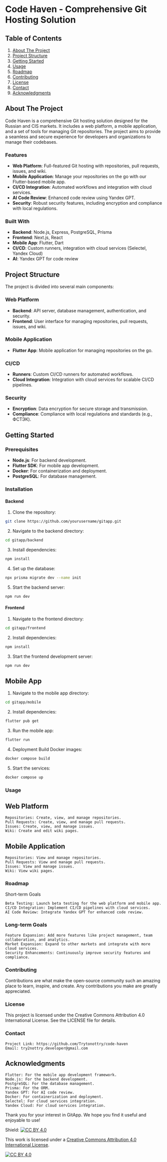 # Code Haven - Comprehensive Git Hosting Solution

## Table of Contents
1. [About The Project](#about-the-project)
2. [Project Structure](#project-structure)
3. [Getting Started](#getting-started)
4. [Usage](#usage)
5. [Roadmap](#roadmap)
6. [Contributing](#contributing)
7. [License](#license)
8. [Contact](#contact)
9. [Acknowledgments](#acknowledgments)

## About The Project

Code Haven is a comprehensive Git hosting solution designed for the Russian and CIS markets. It includes a web platform, a mobile application, and a set of tools for managing Git repositories. The project aims to provide a seamless and secure experience for developers and organizations to manage their codebases.

### Features
- **Web Platform**: Full-featured Git hosting with repositories, pull requests, issues, and wiki.
- **Mobile Application**: Manage your repositories on the go with our Flutter-based mobile app.
- **CI/CD Integration**: Automated workflows and integration with cloud services.
- **AI Code Review**: Enhanced code review using Yandex GPT.
- **Security**: Robust security features, including encryption and compliance with local regulations.

### Built With
- **Backend**: Node.js, Express, PostgreSQL, Prisma
- **Frontend**: Next.js, React
- **Mobile App**: Flutter, Dart
- **CI/CD**: Custom runners, integration with cloud services (Selectel, Yandex Cloud)
- **AI**: Yandex GPT for code review

## Project Structure

The project is divided into several main components:

### Web Platform
- **Backend**: API server, database management, authentication, and security.
- **Frontend**: User interface for managing repositories, pull requests, issues, and wiki.

### Mobile Application
- **Flutter App**: Mobile application for managing repositories on the go.

### CI/CD
- **Runners**: Custom CI/CD runners for automated workflows.
- **Cloud Integration**: Integration with cloud services for scalable CI/CD pipelines.

### Security
- **Encryption**: Data encryption for secure storage and transmission.
- **Compliance**: Compliance with local regulations and standards (e.g., ФСТЭК).

## Getting Started

### Prerequisites
- **Node.js**: For backend development.
- **Flutter SDK**: For mobile app development.
- **Docker**: For containerization and deployment.
- **PostgreSQL**: For database management.

### Installation

#### Backend
1. Clone the repository:
```bash
git clone https://github.com/yourusername/gitapp.git
```

2. Navigate to the backend directory:
```bash
cd gitapp/backend
```

3. Install dependencies:
```bash
npm install
```

4. Set up the database:
```bash
npx prisma migrate dev --name init
```

5. Start the backend server:
```bash
npm run dev
```

#### Frontend

1. Navigate to the frontend directory:
```bash
cd gitapp/frontend
```

2. Install dependencies:
```bash
npm install
```

3. Start the frontend development server:
```bash
npm run dev
```

## Mobile App

1. Navigate to the mobile app directory:
```bash
cd gitapp/mobile
```

2. Install dependencies:
```bash
flutter pub get
```

3. Run the mobile app:
```bash
flutter run
```

4. Deployment
Build Docker images:
```bash
docker compose build
```

5. Start the services:
```bash
docker compose up
```

### Usage
## Web Platform

    Repositories: Create, view, and manage repositories.
    Pull Requests: Create, view, and manage pull requests.
    Issues: Create, view, and manage issues.
    Wiki: Create and edit wiki pages.

## Mobile Application

    Repositories: View and manage repositories.
    Pull Requests: View and manage pull requests.
    Issues: View and manage issues.
    Wiki: View wiki pages.

### Roadmap
Short-term Goals

    Beta Testing: Launch beta testing for the web platform and mobile app.
    CI/CD Integration: Implement CI/CD pipelines with cloud services.
    AI Code Review: Integrate Yandex GPT for enhanced code review.

### Long-term Goals

    Feature Expansion: Add more features like project management, team collaboration, and analytics.
    Market Expansion: Expand to other markets and integrate with more cloud services.
    Security Enhancements: Continuously improve security features and compliance.

### Contributing
Contributions are what make the open-source community such an amazing place to learn, inspire, and create. Any contributions you make are greatly appreciated.

### License
This project is licensed under the Creative Commons Attribution 4.0 International License. See the LICENSE file for details.

### Contact

    Project Link: https://github.com/Trytonottry/code-haven
    Email: try2nottry.developer@gmail.com

## Acknowledgments

    Flutter: For the mobile app development framework.
    Node.js: For the backend development.
    PostgreSQL: For the database management.
    Prisma: For the ORM.
    Yandex GPT: For AI code review.
    Docker: For containerization and deployment.
    Selectel: For cloud services integration.
    Yandex Cloud: For cloud services integration.

Thank you for your interest in GitApp. We hope you find it useful and enjoyable to use!

Shield: [![CC BY 4.0][cc-by-shield]][cc-by]

This work is licensed under a
[Creative Commons Attribution 4.0 International License][cc-by].

[![CC BY 4.0][cc-by-image]][cc-by]

[cc-by]: http://creativecommons.org/licenses/by/4.0/
[cc-by-image]: https://i.creativecommons.org/l/by/4.0/88x31.png
[cc-by-shield]: https://img.shields.io/badge/License-CC%20BY%204.0-lightgrey.svg
